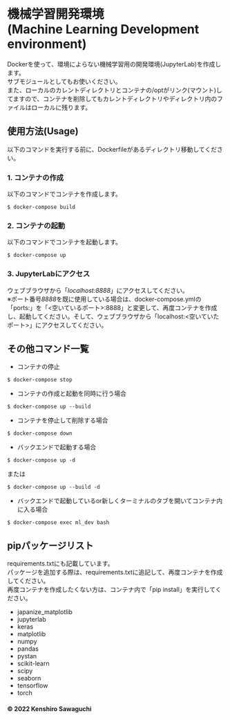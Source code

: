 # 機械学習開発環境<br>(Machine Learning Development environment)

Dockerを使って、環境によらない機械学習用の開発環境(JupyterLab)を作成します。  
サブモジュールとしてもお使いください。  
また、ローカルのカレントディレクトリとコンテナの/optがリンク(マウント)してますので、コンテナを削除してもカレントディレクトリやディレクトリ内のファイルはローカルに残ります。

## 使用方法(Usage)
以下のコマンドを実行する前に、Dockerfileがあるディレクトリ移動してください。
### 1. コンテナの作成  
以下のコマンドでコンテナを作成します。
```console
$ docker-compose build
```
### 2. コンテナの起動  
以下のコマンドでコンテナを起動します。
```console
$ docker-compose up
```
### 3. JupyterLabにアクセス  
ウェブブラウザから「*localhost:8888*」にアクセスしてください。  
※ポート番号*8888*を既に使用している場合は、docker-compose.ymlの「ports:」を「<空いているポート>:8888」と変更して、再度コンテナを作成し、起動してください。そして、ウェブブラウザから「localhost:<空いていたポート>」にアクセスしてください。

## その他コマンド一覧
- コンテナの停止  
```
$ docker-compose stop
```
- コンテナの作成と起動を同時に行う場合
```
$ docker-compose up --build
```
- コンテナを停止して削除する場合
```
$ docker-compose down
```
- バックエンドで起動する場合
```
$ docker-compose up -d
```
または
```
$ docker-compose up --build -d
```
- バックエンドで起動しているor新しくターミナルのタブを開いてコンテナ内に入る場合
```
$ docker-compose exec ml_dev bash
```

## pipパッケージリスト
requirements.txtにも記載しています。  
パッケージを追加する際は、requirements.txtに追記して、再度コンテナを作成してください。  
再度コンテナを作成したくない方は、コンテナ内で「pip install」を実行してください。  
- japanize_matplotlib
- jupyterlab
- keras
- matplotlib
- numpy
- pandas
- pystan
- scikit-learn
- scipy
- seaborn
- tensorflow
- torch

#### &copy; 2022 Kenshiro Sawaguchi